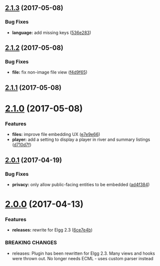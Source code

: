 <a name="2.1.3"></a>
## [2.1.3](https://github.com/hypeJunction/hypeEmbed/compare/2.1.2...v2.1.3) (2017-05-08)


### Bug Fixes

* **language:** add missing keys ([536e283](https://github.com/hypeJunction/hypeEmbed/commit/536e283))



<a name="2.1.2"></a>
## [2.1.2](https://github.com/hypeJunction/hypeEmbed/compare/2.1.1...v2.1.2) (2017-05-08)


### Bug Fixes

* **file:** fix non-image file view ([f4d9f65](https://github.com/hypeJunction/hypeEmbed/commit/f4d9f65))



<a name="2.1.1"></a>
## [2.1.1](https://github.com/hypeJunction/hypeEmbed/compare/2.1.0...v2.1.1) (2017-05-08)




<a name="2.1.0"></a>
# [2.1.0](https://github.com/hypeJunction/hypeEmbed/compare/2.0.1...v2.1.0) (2017-05-08)


### Features

* **files:** improve file embedding UX ([e7e9e66](https://github.com/hypeJunction/hypeEmbed/commit/e7e9e66))
* **player:** add a setting to display a player in river and summary listings ([d710d7f](https://github.com/hypeJunction/hypeEmbed/commit/d710d7f))



<a name="2.0.1"></a>
## [2.0.1](https://github.com/hypeJunction/hypeEmbed/compare/2.0.0...v2.0.1) (2017-04-19)


### Bug Fixes

* **privacy:** only allow public-facing entities to be embedded ([ad4f384](https://github.com/hypeJunction/hypeEmbed/commit/ad4f384))



<a name="2.0.0"></a>
# [2.0.0](https://github.com/hypeJunction/hypeEmbed/compare/1.1.2...v2.0.0) (2017-04-13)


### Features

* **releases:** rewrite for Elgg 2.3 ([6ce7e4b](https://github.com/hypeJunction/hypeEmbed/commit/6ce7e4b))


### BREAKING CHANGES

* releases: Plugin has been rewritten for Elgg 2.3. Many views and hooks were
thrown out. No longer needs ECML - uses custom parser instead



